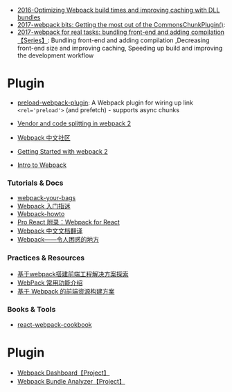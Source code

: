 - [2016-Optimizing Webpack build times and improving caching with DLL bundles](https://robertknight.github.io/posts/webpack-dll-plugins/)
- [2017-webpack bits: Getting the most out of the CommonsChunkPlugin()](https://parg.co/bQb):
- [2017-webpack for real tasks: bundling front-end and adding compilation【Series】](https://iamakulov.com/notes/all/webpack-for-real-tasks-part-1/): Bundling front-end and adding compilation ,Decreasing front-end size and improving caching,  Speeding up build and improving the development workflow
# Plugin

- [preload-webpack-plugin](https://github.com/googlechrome/preload-webpack-plugin): A Webpack plugin for wiring up link `<rel='preload'>` (and prefetch) - supports async chunks

- [Vendor and code splitting in webpack 2](https://medium.com/@adamrackis/vendor-and-code-splitting-in-webpack-2-6376358f1923#.4ma6usgf0)
- [Webpack 中文社区](https://doc.webpack-china.org/)
- [Getting Started with webpack 2](https://blog.madewithenvy.com/getting-started-with-webpack-2-ed2b86c68783#.3ksiast1f)
- [Intro to Webpack](https://medium.com/@kimberleycook/intro-to-webpack-1d035a47028d#.4m8p1xh37)

### Tutorials & Docs

- [webpack-your-bags](http://blog.madewithlove.be/post/webpack-your-bags/)
- [Webpack 入门指迷](http://segmentfault.com/a/1190000002551952)
- [Webpack-howto](https://github.com/petehunt/webpack-howto)
- [Pro React 附录：Webpack for React](http://www.pro-react.com/materials/appendixA/)
- [Webpack 中文文档翻译](https://github.com/liunian/webpack-doc/blob/master/SUMMARY.md)
- [Webpack——令人困惑的地方](https://segmentfault.com/a/1190000005089993?hmsr=toutiao.io&utm_medium=toutiao.io&utm_source=toutiao.io)

### Practices & Resources

- [基于webpack搭建前端工程解决方案探索](http://www.infoq.com/cn/articles/frontend-engineering-webpack?hmsr=toutiao.io&utm_campaign=rightbar_v2&utm_content=link_text&utm_medium=toutiao.io&utm_source=toutiao.io)
- [WebPack 常用功能介绍](http://segmentfault.com/a/1190000004172052?utm_source=tuicool&utm_medium=referral)
- [基于 Webpack 的前端资源构建方案](http://lifei.github.io/2015/12/20/webpack/#___8)

### Books & Tools
- [react-webpack-cookbook](https://fakefish.github.io/react-webpack-cookbook/)


# Plugin

- [Webpack Dashboard【Project】](https://github.com/FormidableLabs/webpack-dashboard)
- [Webpack Bundle Analyzer【Project】](https://github.com/th0r/webpack-bundle-analyzer)
